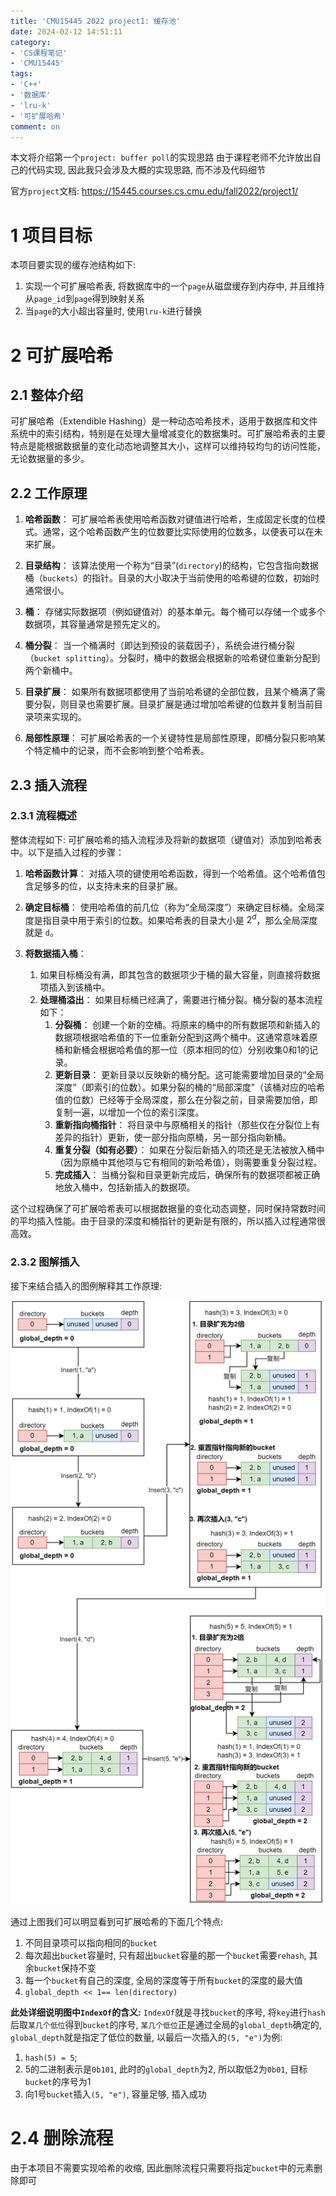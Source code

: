 ```yaml
---
title: 'CMU15445 2022 project1: 缓存池'
date: 2024-02-12 14:51:11
category: 
- 'CS课程笔记'
- 'CMU15445'
tags: 
- 'C++'
- '数据库'
- 'lru-k'
- '可扩展哈希'
comment: on
---
```


本文将介绍第一个`project: buffer poll`的实现思路
由于课程老师不允许放出自己的代码实现, 因此我只会涉及大概的实现思路, 而不涉及代码细节

官方`project`文档: https://15445.courses.cs.cmu.edu/fall2022/project1/

# 1 项目目标
本项目要实现的缓存池结构如下:
1. 实现一个可扩展哈希表, 将数据库中的一个`page`从磁盘缓存到内存中, 并且维持从`page_id`到`page`得到映射关系
2. 当`page`的大小超出容量时, 使用`lru-k`进行替换

# 2 可扩展哈希
## 2.1 整体介绍 
可扩展哈希（Extendible Hashing）是一种动态哈希技术，适用于数据库和文件系统中的索引结构，特别是在处理大量增减变化的数据集时。可扩展哈希表的主要特点是能根据数据量的变化动态地调整其大小，这样可以维持较均匀的访问性能，无论数据量的多少。

## 2.2 工作原理

1. **哈希函数**：
   可扩展哈希表使用哈希函数对键值进行哈希，生成固定长度的位模式。通常，这个哈希函数产生的位数要比实际使用的位数多，以便表可以在未来扩展。
2. **目录结构**：
   该算法使用一个称为“目录”(`directory`)的结构，它包含指向数据桶（`buckets`）的指针。目录的大小取决于当前使用的哈希键的位数，初始时通常很小。

3. **桶**：
    存储实际数据项（例如键值对）的基本单元。每个桶可以存储一个或多个数据项，其容量通常是预先定义的。

1. **桶分裂**：
   当一个桶满时（即达到预设的装载因子），系统会进行桶分裂（`bucket splitting`）。分裂时，桶中的数据会根据新的哈希键位重新分配到两个新桶中。

2. **目录扩展**：
   如果所有数据项都使用了当前哈希键的全部位数，且某个桶满了需要分裂，则目录也需要扩展。目录扩展是通过增加哈希键的位数并复制当前目录项来实现的。

3. **局部性原理**：
   可扩展哈希表的一个关键特性是局部性原理，即桶分裂只影响某个特定桶中的记录，而不会影响到整个哈希表。

## 2.3 插入流程
### 2.3.1 流程概述
整体流程如下:
可扩展哈希的插入流程涉及将新的数据项（键值对）添加到哈希表中。以下是插入过程的步骤：

1. **哈希函数计算**：
   对插入项的键使用哈希函数，得到一个哈希值。这个哈希值包含足够多的位，以支持未来的目录扩展。

2. **确定目标桶**：
   使用哈希值的前几位（称为“全局深度”）来确定目标桶。全局深度是指目录中用于索引的位数。如果哈希表的目录大小是 $2^d$，那么全局深度就是 `d`。

3. **将数据插入桶**：
   1. 如果目标桶没有满，即其包含的数据项少于桶的最大容量，则直接将数据项插入到该桶中。
   2. **处理桶溢出**：
   如果目标桶已经满了，需要进行桶分裂。桶分裂的基本流程如下：
      1. **分裂桶**：
      创建一个新的空桶。将原来的桶中的所有数据项和新插入的数据项根据哈希值的下一位重新分配到这两个桶中。这通常意味着原桶和新桶会根据哈希值的那一位（原本相同的位）分别收集0和1的记录。
      2. **更新目录**：
      更新目录以反映新的桶分配。这可能需要增加目录的“全局深度”（即索引的位数）。如果分裂的桶的“局部深度”（该桶对应的哈希值的位数）已经等于全局深度，那么在分裂之前，目录需要加倍，即复制一遍，以增加一个位的索引深度。
      3. **重新指向桶指针**：
      将目录中与原桶相关的指针（那些仅在分裂位上有差异的指针）更新，使一部分指向原桶，另一部分指向新桶。
      4. **重复分裂（如有必要）**：
   如果在分裂后新插入的项还是无法被放入桶中（因为原桶中其他项与它有相同的新哈希值），则需要重复分裂过程。
      5. **完成插入**：
   当桶分裂和目录更新完成后，确保所有的数据项都被正确地放入桶中，包括新插入的数据项。

这个过程确保了可扩展哈希表可以根据数据量的变化动态调整，同时保持常数时间的平均插入性能。由于目录的深度和桶指针的更新是有限的，所以插入过程通常很高效。

### 2.3.2 图解插入
接下来结合插入的图例解释其工作原理:

![](../../images/CMU15445/Extendible-Hash-Table.png)

通过上图我们可以明显看到可扩展哈希的下面几个特点:
1. 不同目录项可以指向相同的`bucket`
2. 每次超出`bucket`容量时, 只有超出`bucket`容量的那一个`bucket`需要`rehash`, 其余`bucket`保持不变
3. 每一个`bucket`有自己的深度, 全局的深度等于所有`bucket`的深度的最大值
4. `global_depth << 1== len(directory)`

**此处详细说明图中`IndexOf`的含义:**
`IndexOf`就是寻找`bucket`的序号, 将`key`进行`hash`后取`某几个低位`得到`bucket`的序号, `某几个低位`正是通过全局的`global_depth`确定的, `global_depth`就是指定了低位的数量, 以最后一次插入的`(5, "e")`为例:
1. `hash(5) = 5`;
2. 5的二进制表示是`0b101`, 此时的`global_depth`为2, 所以取低2为`0b01`, 目标`bucket`的序号为1
3. 向1号`bucket`插入`(5, "e")`, 容量足够, 插入成功

# 2.4 删除流程
由于本项目不需要实现哈希的收缩, 因此删除流程只需要将指定`bucket`中的元素删除即可

